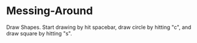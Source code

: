 # Messing-Around
Draw Shapes.  Start drawing by hit spacebar, draw circle by hitting "c", and draw square by hitting "s".
